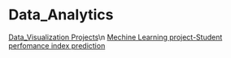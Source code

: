 # Data_Analytics
[Data_Visualization Projects](https://github.com/shakiraa125/Data_Analytics/blob/main/project%20(1).ipynb)\n
[Mechine Learning project-Student perfomance index prediction](https://github.com/shakiraa125/Data_Analytics/blob/main/ML%20project1.ipynb)
